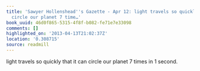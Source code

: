 ```yaml
---
title: 'Sawyer Hollenshead''s Gazette - Apr 12: light travels so quickly that it can
  circle our planet 7 time…'
book_uuid: 46d0f865-5315-4f8f-b082-fe71e7e33098
comments: []
highlighted_on: '2013-04-13T21:02:37Z'
location: '0.308715'
source: readmill
---
```


light travels so quickly that it can circle our planet 7 times in 1 second.